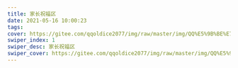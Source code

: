```yaml
---
title: 家长祝福区
date: 2021-05-16 10:00:23
tags:
cover: https://gitee.com/qqoldice2077/img/raw/master/img/QQ%E5%9B%BE%E7%89%8720210516204218.jpg
swiper_index: 1
swiper_desc: 家长祝福区
swiper_cover: https://gitee.com/qqoldice2077/img/raw/master/img/QQ%E5%9B%BE%E7%89%8720210516204218.jpg
---
```


